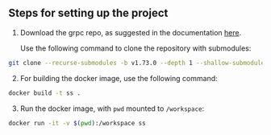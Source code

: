 ## Steps for setting up the project

1. Download the grpc repo, as suggested in the documentation [here](https://grpc.io/docs/languages/cpp/quickstart/#clone-the-grpc-repo).

   Use the following command to clone the repository with submodules:

```bash
git clone --recurse-submodules -b v1.73.0 --depth 1 --shallow-submodules https://github.com/grpc/grpc
```

2. For building the docker image, use the following command:

```bash
docker build -t ss .
```

3. Run the docker image, with `pwd` mounted to `/workspace`:

```bash
docker run -it -v $(pwd):/workspace ss
```
